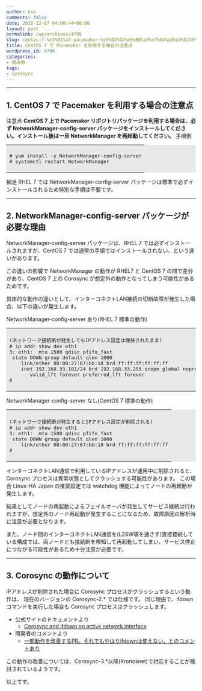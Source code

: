 ```yaml
---
author: ksk
comments: false
date: 2018-12-07 04:00:44+00:00
layout: post
permalink: /wp/archives/4798
slug: centos-7-%e3%81%a7-pacemaker-%e3%82%92%e5%88%a9%e7%94%a8%e3%81%99%e3%82%8b%e5%a0%b4%e5%90%88%e3%81%ae%e6%b3%a8%e6%84%8f%e7%82%b9
title: CentOS 7 で Pacemaker を利用する場合の注意点
wordpress_id: 4798
categories:
- 読み物
tags:
- corosync
---
```


* * *

## 1. CentOS 7 で Pacemaker を利用する場合の注意点

注意点 
     **CentOS 7 上で Pacemaker リポジトリパッケージを利用する場合は、必ず NetworkManager-config-server パッケージをインストールしてください。インストール後は一旦 NetworkManager を再起動してください。**
手順例 
    
<table border="0" bgcolor="#e8e8e8" width="100%" style="margin:0.2em 0;" > <tr >
<td style="padding:0.5em;" ><pre># yum install -y NetworkManager-config-server
# systemctl restart NetworkManager</pre>


 
</td></tr> </table>

補足 
     RHEL 7 では NetworkManager-config-server パッケージは標準で必ずインストールされるため特別な手順は不要です。 

* * *

## 2. NetworkManager-config-server パッケージが必要な理由

NetworkManager-config-server パッケージは、RHEL 7 では必ずインストールされますが、CentOS 7 では通常の手順ではインストールされない、という違いがあります。

この違いの影響で NetworkManager の動作が RHEL7 と CentOS 7 の間で差分があり、CentOS 7 上の Corosync が想定外の動作となってしまう可能性があるためです。

具体的な動作の違いとして、インターコネクトLAN接続の切断故障が発生した場合、以下の違いが発生します。

NetworkManager-config-server あり(RHEL 7 標準の動作) 
    
<table border="0" bgcolor="#e8e8e8" width="100%" style="margin:0.2em 0;" > <tr >
<td style="padding:0.5em;" ><pre>(ネットワーク接続断が発生してもIPアドレス設定は保持されたまま)
# ip addr show dev eth1
3: eth1: <NO-CARRIER,BROADCAST,MULTICAST,UP> mtu 1500 qdisc pfifo_fast
 state DOWN group default qlen 1000
    link/ether 08:00:27:67:bb:18 brd ff:ff:ff:ff:ff:ff
    inet 192.168.33.101/24 brd 192.168.33.255 scope global noprefixroute eth1
       valid_lft forever preferred_lft forever
#</pre>


 
</td></tr> </table>

NetworkManager-config-server なし(CentOS 7 標準の動作) 
    
<table border="0" bgcolor="#e8e8e8" width="100%" style="margin:0.2em 0;" > <tr >
<td style="padding:0.5em;" ><pre>(ネットワーク接続断が発生するとIPアドレス設定が削除される)
# ip addr show dev eth1
3: eth1: <NO-CARRIER,BROADCAST,MULTICAST,UP> mtu 1500 qdisc pfifo_fast
 state DOWN group default qlen 1000
    link/ether 08:00:27:67:bb:18 brd ff:ff:ff:ff:ff:ff
#</pre>


 
</td></tr> </table>

インターコネクトLAN通信で利用しているIPアドレスが運用中に削除されると、 Corosync プロセスは異常状態としてクラッシュする可能性があります。 この場合 Linux-HA Japan の推奨設定では watchdog 機能によってノードの再起動が発生します。

結果としてノードの再起動によるフェイルオーバが発生してサービス継続は行われますが、想定外のノード再起動が発生することになるため、故障原因の解析時に注意が必要となります。

また、ノード間のインターコネクトLAN通信を(L2SW等を通さず)直接接続している構成では、両ノードとも接続断を検知して再起動してしまい、サービス停止につながる可能性があるため十分注意が必要です。

* * *

## 3. Corosync の動作について

IPアドレスが削除された場合に Corosync プロセスがクラッシュするという動作は、 現在のバージョンの Corosync-2.* では仕様です。 同じ理由で、ifdown コマンドを実行した場合も Corosync プロセスはクラッシュします。

  * 公式サイトのドキュメントより 
    * [Corosync and ifdown on active network interface](https://github.com/corosync/corosync/wiki/Corosync-and-ifdown-on-active-network-interface)
  * 開発者のコメントより 
    * [一部動作を改善するPR。それでもやはりifdownは使えない、とのコメントあり](https://github.com/corosync/corosync/pull/262#issuecomment-404521267)

この動作の改善については、Corosync-3.*以降(Kronosnet)で対応することが検討されているようです。

以上です。
